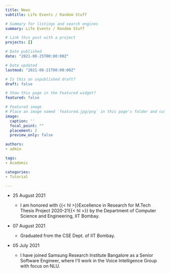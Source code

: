 ```yaml
---
title: News
subtitle: Life Events / Random Stuff

# Summary for listings and search engines
summary: Life Events / Random Stuff

# Link this post with a project
projects: []

# Date published
date: "2021-08-25T00:00:00Z"

# Date updated
lastmod: "2021-08-21T00:00:00Z"

# Is this an unpublished draft?
draft: false

# Show this page in the Featured widget?
featured: false

# Featured image
# Place an image named `featured.jpg/png` in this page's folder and customize its options here.
image:
  caption: ''
  focal_point: ""
  placement: 2
  preview_only: false

authors:
- admin

tags:
- Academic

categories:
- Tutorial

---
```

- 25 August 2021
  - I am honored with {{< hl >}}Excellence in Research for M.Tech Thesis Project 2020-21{{< hl >}} by the Department of Computer Science and Engineering, IIT Bombay.

- 07 August 2021
  - Graduated from the CSE Dept. of IIT Bombay. 

- 05 July 2021
  - I have joined Samsung Research Institute Bangalore as a Senior Software Engineer, where I'll work in the Voice Intelligence Group with focus on NLU. 
